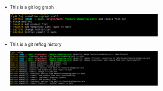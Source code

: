 <ul>
    <li>
    <p>This is a git log graph</p>
<img src="./git log --oneline --graph --all.png" alt="git log --oneline --graph --all"/>
    </li>
    <li>
    
<p>This is a git reflog history</p>
<img src="./git reflog.png" alt="reflog"/>
    </li>
</ul>
